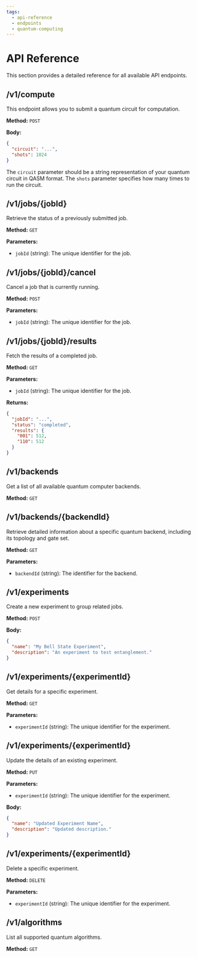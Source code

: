 ```yaml
---
tags:
  - api-reference
  - endpoints
  - quantum-computing
---
```

# API Reference

This section provides a detailed reference for all available API endpoints.

## /v1/compute

This endpoint allows you to submit a quantum circuit for computation.

**Method:** `POST`

**Body:**
```json
{
  "circuit": "...",
  "shots": 1024
}
```

The `circuit` parameter should be a string representation of your quantum circuit in QASM format. The `shots` parameter specifies how many times to run the circuit.

## /v1/jobs/{jobId}

Retrieve the status of a previously submitted job.

**Method:** `GET`

**Parameters:**
- `jobId` (string): The unique identifier for the job.

## /v1/jobs/{jobId}/cancel

Cancel a job that is currently running.

**Method:** `POST`

**Parameters:**
- `jobId` (string): The unique identifier for the job.

## /v1/jobs/{jobId}/results

Fetch the results of a completed job.

**Method:** `GET`

**Parameters:**
- `jobId` (string): The unique identifier for the job.

**Returns:**
```json
{
  "jobId": "...",
  "status": "completed",
  "results": {
    "001": 512,
    "110": 512
  }
}
```

## /v1/backends

Get a list of all available quantum computer backends.

**Method:** `GET`

## /v1/backends/{backendId}

Retrieve detailed information about a specific quantum backend, including its topology and gate set.

**Method:** `GET`

**Parameters:**
- `backendId` (string): The identifier for the backend.

## /v1/experiments

Create a new experiment to group related jobs.

**Method:** `POST`

**Body:**
```json
{
  "name": "My Bell State Experiment",
  "description": "An experiment to test entanglement."
}
```

## /v1/experiments/{experimentId}

Get details for a specific experiment.

**Method:** `GET`

**Parameters:**
- `experimentId` (string): The unique identifier for the experiment.

## /v1/experiments/{experimentId}

Update the details of an existing experiment.

**Method:** `PUT`

**Parameters:**
- `experimentId` (string): The unique identifier for the experiment.

**Body:**
```json
{
  "name": "Updated Experiment Name",
  "description": "Updated description."
}
```

## /v1/experiments/{experimentId}

Delete a specific experiment.

**Method:** `DELETE`

**Parameters:**
- `experimentId` (string): The unique identifier for the experiment.

## /v1/algorithms

List all supported quantum algorithms.

**Method:** `GET`
